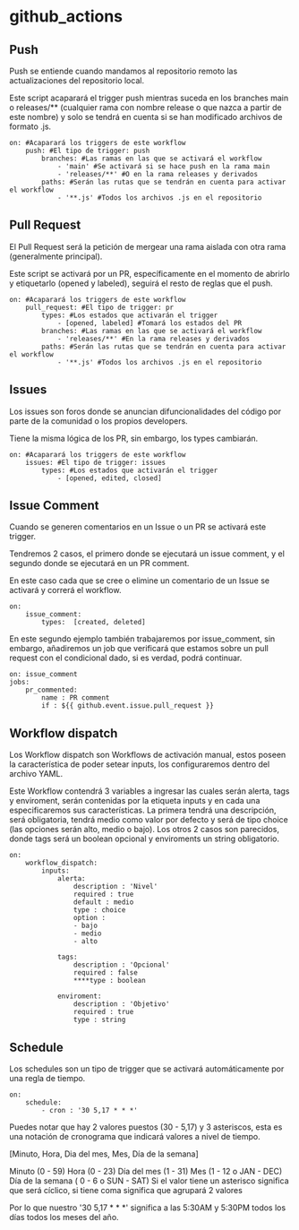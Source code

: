 
# github_actions
## Push
Push se entiende cuando mandamos al repositorio remoto las actualizaciones del repositorio local.

Este script acaparará el trigger push mientras suceda en los branches main o releases/** (cualquier rama con nombre release o que nazca a partir de este nombre) y solo se tendrá en cuenta si se han modificado archivos de formato .js.

```
on: #Acaparará los triggers de este workflow
	push: #El tipo de trigger: push
		branches: #Las ramas en las que se activará el workflow
			- 'main' #Se activará si se hace push en la rama main
			- 'releases/**' #O en la rama releases y derivados
		paths: #Serán las rutas que se tendrán en cuenta para activar el workflow
			- '**.js' #Todos los archivos .js en el repositorio
```

## Pull Request
El Pull Request será la petición de mergear una rama aislada con otra rama (generalmente principal).

Este script se activará por un PR, específicamente en el momento de abrirlo y etiquetarlo (opened y labeled), seguirá el resto de reglas que el push.


```
on: #Acaparará los triggers de este workflow
    pull_request: #El tipo de trigger: pr
        types: #Los estados que activarán el trigger
            - [opened, labeled] #Tomará los estados del PR
        branches: #Las ramas en las que se activará el workflow
            - 'releases/**' #En la rama releases y derivados
        paths: #Serán las rutas que se tendrán en cuenta para activar el workflow
            - '**.js' #Todos los archivos .js en el repositorio
```

## Issues
Los issues son foros donde se anuncian difuncionalidades del código por parte de la comunidad o los propios developers.

Tiene la misma lógica de los PR, sin embargo, los types cambiarán.

```
on: #Acaparará los triggers de este workflow
	issues: #El tipo de trigger: issues
		types: #Los estados que activarán el trigger
			- [opened, edited, closed]
```

## Issue Comment
Cuando se generen comentarios en un Issue o un PR se activará este trigger.

Tendremos 2 casos, el primero donde se ejecutará un issue comment, y el segundo donde se ejecutará en un PR comment.

En este caso cada que se cree o elimine un comentario de un Issue se activará y correrá el workflow.

```
on:
	issue_comment: 
		types:  [created, deleted]
```
En este segundo ejemplo también trabajaremos por issue_comment, sin embargo, añadiremos un job que verificará que estamos sobre un pull request con el condicional dado, si es verdad, podrá continuar.

```
on: issue_comment
jobs:
	pr_commented:
		name : PR comment
		if : ${{ github.event.issue.pull_request }}
```
## Workflow dispatch
Los Workflow dispatch son Workflows de activación manual, estos poseen la característica de poder setear inputs, los configuraremos dentro del archivo YAML.

Este Workflow contendrá 3 variables a ingresar las cuales serán alerta, tags y enviroment, serán contenidas por la etiqueta inputs y en cada una especificaremos sus características. La primera tendrá una descripción, será obligatoria, tendrá medio como valor por defecto y será de tipo choice (las opciones serán alto, medio o bajo). Los otros 2 casos son parecidos, donde tags será un boolean opcional y enviroments un string obligatorio.

```
on: 
	workflow_dispatch:
		inputs:
			alerta:
				description : 'Nivel'
				required : true
				default : medio
				type : choice
				option :
				- bajo
				- medio
				- alto

			tags:
				description : 'Opcional'
				required : false
				****type : boolean

			enviroment:
				description : 'Objetivo'
				required : true
				type : string
```
## Schedule
Los schedules son un tipo de trigger que se activará automáticamente por una regla de tiempo.

```
on:
	schedule:
		- cron : '30 5,17 * * *'
```
Puedes notar que hay 2 valores puestos (30 - 5,17) y 3 asteriscos, esta es una notación de cronograma que indicará valores a nivel de tiempo.


[Minuto, Hora, Dia del mes, Mes, Día de la semana]

Minuto (0 - 59)
Hora (0 - 23) 
Día del mes (1 - 31) 
Mes (1 - 12 o JAN - DEC)
Día de la semana ( 0 - 6 o SUN - SAT)
Si el valor tiene un asterisco significa que será cíclico, si tiene coma significa que agrupará 2 valores

Por lo que nuestro '30 5,17 * * *' significa a las 5:30AM y 5:30PM todos los días todos los meses del año.